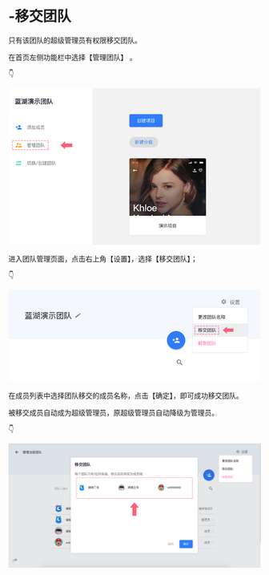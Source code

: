 # -移交团队

只有该团队的超级管理员有权限移交团队。 

在首页左侧功能栏中选择【管理团队】 。

👇

![](../../../.gitbook/assets/8%20%284%29.png)

进入团队管理页面，点击右上角【设置】，选择【移交团队】； 

👇

![](../../../.gitbook/assets/9.png)

在成员列表中选择团队移交的成员名称，点击【确定】，即可成功移交团队。 

被移交成员自动成为超级管理员，原超级管理员自动降级为管理员。 

👇

![](../../../.gitbook/assets/10%20%282%29.png)

